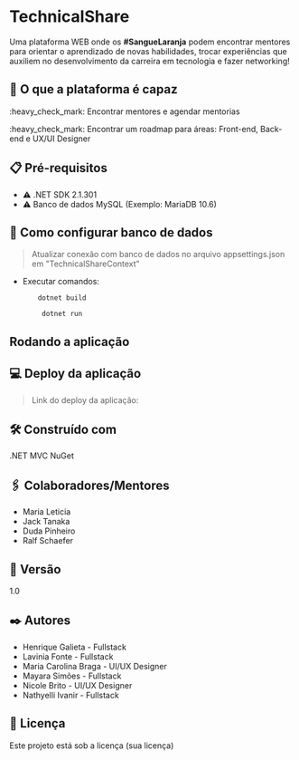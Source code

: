 # TechnicalShare
Uma plataforma WEB onde os <strong>#SangueLaranja</strong> podem encontrar mentores para orientar o aprendizado de novas habilidades, trocar experiências que auxiliem no desenvolvimento da carreira em tecnologia e fazer networking!

## 🚀 O que a plataforma é capaz
<p> :heavy_check_mark: Encontrar mentores e agendar mentorias </p> 
<p> :heavy_check_mark: Encontrar um roadmap para áreas: Front-end, Back-end e UX/UI Designer <p> 


## 📋 Pré-requisitos
- :warning: .NET SDK 2.1.301
- :warning: Banco de dados MySQL (Exemplo: MariaDB 10.6)


## 🔧 Como configurar banco de dados
> Atualizar conexão com banco de dados no arquivo appsettings.json em "TechnicalShareContext"
- Executar comandos: 
 ```
        dotnet build
 ```
```
        dotnet run
```

## Rodando a aplicação

## :computer: Deploy da aplicação
> Link do deploy da aplicação: 



## 🛠️ Construído com
.NET MVC 
NuGet 


## 🖇️ Colaboradores/Mentores
- Maria Leticia
- Jack Tanaka
- Duda Pinheiro
- Ralf Schaefer


## 📌 Versão
1.0

## ✒️ Autores
- Henrique Galieta - Fullstack
- Lavinia Fonte - Fullstack
- Maria Carolina Braga - UI/UX Designer
- Mayara Simões - Fullstack
- Nicole Brito - UI/UX Designer
- Nathyelli Ivanir - Fullstack


## 📄 Licença
Este projeto está sob a licença (sua licença) 
